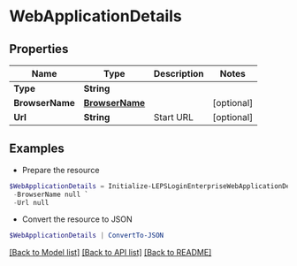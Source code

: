 # WebApplicationDetails
## Properties

Name | Type | Description | Notes
------------ | ------------- | ------------- | -------------
**Type** | **String** |  | 
**BrowserName** | [**BrowserName**](BrowserName.md) |  | [optional] 
**Url** | **String** | Start URL | [optional] 

## Examples

- Prepare the resource
```powershell
$WebApplicationDetails = Initialize-LEPSLoginEnterpriseWebApplicationDetails  -Type null `
 -BrowserName null `
 -Url null
```

- Convert the resource to JSON
```powershell
$WebApplicationDetails | ConvertTo-JSON
```

[[Back to Model list]](../README.md#documentation-for-models) [[Back to API list]](../README.md#documentation-for-api-endpoints) [[Back to README]](../README.md)

